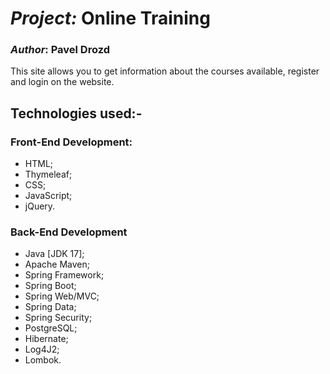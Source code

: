 # *Project:* Online Training

### *Author*: Pavel Drozd

This site allows you to get information about the courses available, register and login on the website.


## Technologies used:-
### Front-End Development:
- HTML;
- Thymeleaf;
- CSS;
- JavaScript;
- jQuery.

### Back-End Development
- Java [JDK 17];
- Apache Maven;
- Spring Framework;
- Spring Boot;
- Spring Web/MVC;
- Spring Data;
- Spring Security;
- PostgreSQL;
- Hibernate;
- Log4J2;
- Lombok.
